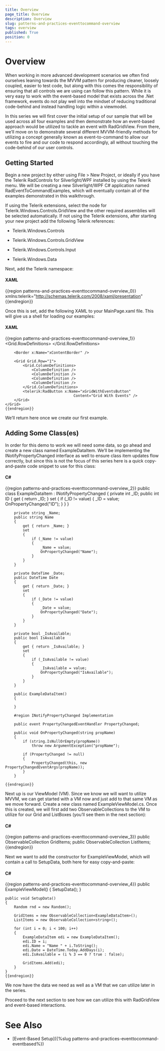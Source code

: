 ```yaml
---
title: Overview
page_title: Overview
description: Overview
slug: patterns-and-practices-eventtocommand-overview
tags: overview
published: True
position: 0
---
```


# Overview



When working in more advanced development scenarios we often find ourselves leaning towards the MVVM pattern for producing cleaner, loosely coupled, easier to test code, but along with this comes the responsibility of ensuring that all controls we are using can follow this pattern.  While it is very easy to work with the event-based model that exists across the .Net framework, events do not play well into the mindset of reducing traditional code-behind and instead handling logic within a viewmodel.

In this series we will first cover the initial setup of our sample that will be used across all four examples and then demonstrate how an event-based approach would be utilized to tackle an event with RadGridView.  From there, we’ll move on to demonstrate several different MVVM-friendly methods for utilizing a concept generally known as event-to-command to allow our events to fire and our code to respond accordingly, all without touching the code-behind of our user controls.
    

## Getting Started

Begin a new project by either using File > New Project, or ideally if you have the Telerik RadControls for Silverlight/WPF installed by using the Telerik menu.  We will be creating a new Silverlight/WPF C# application named RadEventToCommandExamples, which will eventually contain all of the examples demonstrated in this walkthrough.

If using the Telerik extensions, select the node for Telerik.Windows.Controls.GridView and the other required assemblies will be selected automatically.  If not using the Telerik extensions, after starting your new project add the following Telerik references:

* Telerik.Windows.Controls

* Telerik.Windows.Controls.GridView

* Telerik.Windows.Controls.Input

* Telerik.Windows.Data

Next, add the Telerik namespace:

#### __XAML__

{{region patterns-and-practices-eventtocommand-overview_0}}
	xmlns:telerik="http://schemas.telerik.com/2008/xaml/presentation"
	{{endregion}}



Once this is set, add the following XAML to your MainPage.xaml file.  This will give us a shell for loading our examples:
      	

#### __XAML__

{{region patterns-and-practices-eventtocommand-overview_1}}
	<Grid x:Name="LayoutRoot">
		<Grid.RowDefinitions>
			<RowDefinition />
			<RowDefinition Height="Auto" />
		</Grid.RowDefinitions>
	
		<Border x:Name="xContentBorder" />
	
		<Grid Grid.Row="1">
			<Grid.ColumnDefinitions>
				<ColumnDefinition />
				<ColumnDefinition />
				<ColumnDefinition />
				<ColumnDefinition />
			</Grid.ColumnDefinitions>
			<telerik:RadButton x:Name="xGridWithEventsButton"
	                               Content="Grid With Events" />
		</Grid>
	</Grid>
	{{endregion}}



We’ll return here once we create our first example.

## Adding Some Class(es)

In order for this demo to work we will need some data, so go ahead and create a new class named ExampleDataItem.  We’ll be implementing the INotifyPropertyChanged interface as well to ensure class item updates flow correctly, but since this is not the focus of this series here is a quick copy-and-paste code snippet to use for this class:
     

#### __C#__

{{region patterns-and-practices-eventtocommand-overview_2}}
	public class ExampleDataItem : INotifyPropertyChanged
	{
		private int _ID;
		public int ID
		{
			get { return _ID; }
			set
			{
				if (_ID != value)
				{
					_ID = value;
					OnPropertyChanged("ID");
				}
			}
		}
	
		private string _Name;
		public string Name
		{
			get { return _Name; }
			set
			{
				if (_Name != value)
				{
					_Name = value;
					OnPropertyChanged("Name");
				}
			}
		}
	
		private DateTime _Date;
		public DateTime Date
		{
			get { return _Date; }
			set
			{
				if (_Date != value)
				{
					_Date = value;
					OnPropertyChanged("Date");
				}
			}
		}
	
		private bool _IsAvailable;
		public bool IsAvailable
		{
			get { return _IsAvailable; }
			set
			{
				if (_IsAvailable != value)
				{
					_IsAvailable = value;
					OnPropertyChanged("IsAvailable");
				}
			}
		}
	
		public ExampleDataItem()
		{
	
		}
	
		#region INotifyPropertyChanged Implementation
	
		public event PropertyChangedEventHandler PropertyChanged;
	
		public void OnPropertyChanged(string propName)
		{
			if (string.IsNullOrEmpty(propName))
				throw new ArgumentException("propName");
	
			if (PropertyChanged != null)
			{
				PropertyChanged(this, new PropertyChangedEventArgs(propName));
			}
		}
	
	{{endregion}}



Next up is our ViewModel (VM).  Since we know we will want to utilize MVVM, we can get started with a VM now and just add to that same VM as we move forward.  Create a new class named ExampleViewModel.cs.  Once this is created, we will first add two ObservableCollections to the VM to utilize for our Grid and ListBoxes (you’ll see them in the next section):
     

#### __C#__

{{region patterns-and-practices-eventtocommand-overview_3}}
	public ObservableCollection<ExampleDataItem> GridItems;
	public ObservableCollection<string> ListItems;
	{{endregion}}



Next we want to add the constructor for ExampleViewModel, which will contain a call to SetupData, both here for easy copy-and-paste:
     

#### __C#__

{{region patterns-and-practices-eventtocommand-overview_4}}
	public ExampleViewModel()
	{
	    SetupData();
	}
	 
	public void SetupData()
	{
	    Random rnd = new Random();
	 
	    GridItems = new ObservableCollection<ExampleDataItem>();
	    ListItems = new ObservableCollection<string>();
	 
	    for (int i = 0; i < 100; i++)
	    {
	        ExampleDataItem edi = new ExampleDataItem();
	        edi.ID = i;
	        edi.Name = "Name " + i.ToString();
	        edi.Date = DateTime.Today.AddDays(i);
	        edi.IsAvailable = (i % 3 == 0 ? true : false);
	 
	        GridItems.Add(edi);
	    }
	}
	{{endregion}}



We now have the data we need as well as a VM that we can utilize later in the series.

Proceed to the next section to see how we can utilize this with RadGridView and event-based interactions.
	 

# See Also

 * [Event-Based Setup]({%slug patterns-and-practices-eventtocommand-eventbased%})
